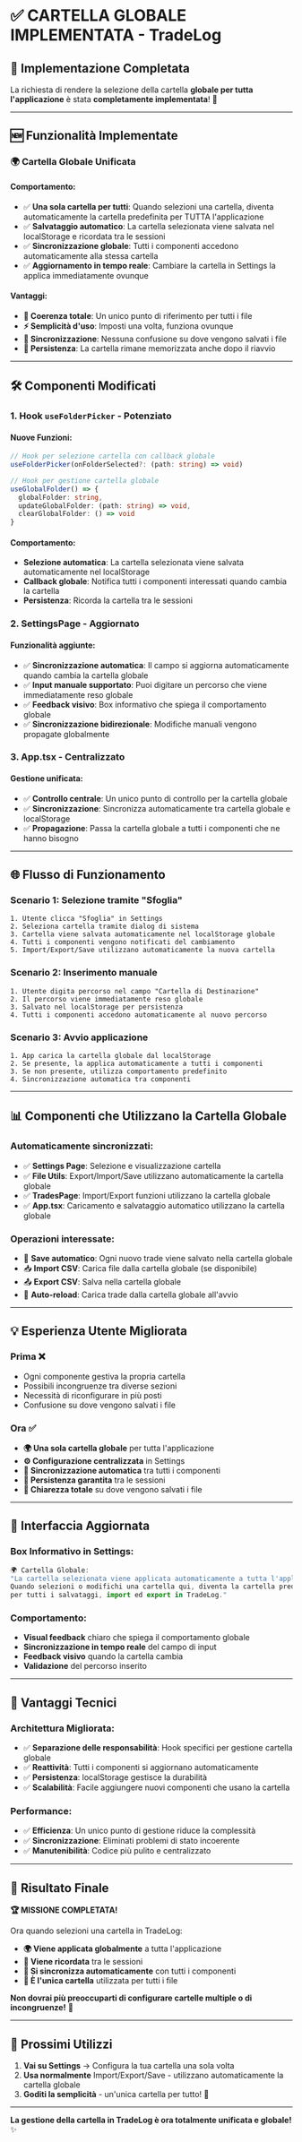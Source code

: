 # ✅ CARTELLA GLOBALE IMPLEMENTATA - TradeLog

## 🎯 Implementazione Completata

La richiesta di rendere la selezione della cartella **globale per tutta l'applicazione** è stata **completamente implementata**! 🚀

---

## 🆕 Funzionalità Implementate

### 🌍 **Cartella Globale Unificata**

#### **Comportamento:**
- ✅ **Una sola cartella per tutti**: Quando selezioni una cartella, diventa automaticamente la cartella predefinita per TUTTA l'applicazione
- ✅ **Salvataggio automatico**: La cartella selezionata viene salvata nel localStorage e ricordata tra le sessioni
- ✅ **Sincronizzazione globale**: Tutti i componenti accedono automaticamente alla stessa cartella
- ✅ **Aggiornamento in tempo reale**: Cambiare la cartella in Settings la applica immediatamente ovunque

#### **Vantaggi:**
- **🎯 Coerenza totale**: Un unico punto di riferimento per tutti i file
- **⚡ Semplicità d'uso**: Imposti una volta, funziona ovunque
- **🔄 Sincronizzazione**: Nessuna confusione su dove vengono salvati i file
- **💾 Persistenza**: La cartella rimane memorizzata anche dopo il riavvio

---

## 🛠️ Componenti Modificati

### **1. Hook `useFolderPicker` - Potenziato**

#### **Nuove Funzioni:**
```typescript
// Hook per selezione cartella con callback globale
useFolderPicker(onFolderSelected?: (path: string) => void)

// Hook per gestione cartella globale
useGlobalFolder() => {
  globalFolder: string,
  updateGlobalFolder: (path: string) => void,
  clearGlobalFolder: () => void
}
```

#### **Comportamento:**
- **Selezione automatica**: La cartella selezionata viene salvata automaticamente nel localStorage
- **Callback globale**: Notifica tutti i componenti interessati quando cambia la cartella
- **Persistenza**: Ricorda la cartella tra le sessioni

### **2. SettingsPage - Aggiornato**

#### **Funzionalità aggiunte:**
- ✅ **Sincronizzazione automatica**: Il campo si aggiorna automaticamente quando cambia la cartella globale
- ✅ **Input manuale supportato**: Puoi digitare un percorso che viene immediatamente reso globale
- ✅ **Feedback visivo**: Box informativo che spiega il comportamento globale
- ✅ **Sincronizzazione bidirezionale**: Modifiche manuali vengono propagate globalmente

### **3. App.tsx - Centralizzato**

#### **Gestione unificata:**
- ✅ **Controllo centrale**: Un unico punto di controllo per la cartella globale
- ✅ **Sincronizzazione**: Sincronizza automaticamente tra cartella globale e localStorage
- ✅ **Propagazione**: Passa la cartella globale a tutti i componenti che ne hanno bisogno

---

## 🌐 Flusso di Funzionamento

### **Scenario 1: Selezione tramite "Sfoglia"**
```
1. Utente clicca "Sfoglia" in Settings
2. Seleziona cartella tramite dialog di sistema
3. Cartella viene salvata automaticamente nel localStorage globale
4. Tutti i componenti vengono notificati del cambiamento
5. Import/Export/Save utilizzano automaticamente la nuova cartella
```

### **Scenario 2: Inserimento manuale**
```
1. Utente digita percorso nel campo "Cartella di Destinazione"
2. Il percorso viene immediatamente reso globale
3. Salvato nel localStorage per persistenza
4. Tutti i componenti accedono automaticamente al nuovo percorso
```

### **Scenario 3: Avvio applicazione**
```
1. App carica la cartella globale dal localStorage
2. Se presente, la applica automaticamente a tutti i componenti
3. Se non presente, utilizza comportamento predefinito
4. Sincronizzazione automatica tra componenti
```

---

## 📊 Componenti che Utilizzano la Cartella Globale

### **Automaticamente sincronizzati:**
- ✅ **Settings Page**: Selezione e visualizzazione cartella
- ✅ **File Utils**: Export/Import/Save utilizzano automaticamente la cartella globale
- ✅ **TradesPage**: Import/Export funzioni utilizzano la cartella globale
- ✅ **App.tsx**: Caricamento e salvataggio automatico utilizzano la cartella globale

### **Operazioni interessate:**
- 📁 **Save automatico**: Ogni nuovo trade viene salvato nella cartella globale
- 📥 **Import CSV**: Carica file dalla cartella globale (se disponibile)
- 📤 **Export CSV**: Salva nella cartella globale
- 🔄 **Auto-reload**: Carica trade dalla cartella globale all'avvio

---

## 💡 Esperienza Utente Migliorata

### **Prima** ❌
- Ogni componente gestiva la propria cartella
- Possibili incongruenze tra diverse sezioni
- Necessità di riconfigurare in più posti
- Confusione su dove vengono salvati i file

### **Ora** ✅
- **🌍 Una sola cartella globale** per tutta l'applicazione
- **⚙️ Configurazione centralizzata** in Settings
- **🔄 Sincronizzazione automatica** tra tutti i componenti
- **💾 Persistenza garantita** tra le sessioni
- **📍 Chiarezza totale** su dove vengono salvati i file

---

## 🎨 Interfaccia Aggiornata

### **Box Informativo in Settings:**
```jsx
🌍 Cartella Globale:
"La cartella selezionata viene applicata automaticamente a tutta l'applicazione. 
Quando selezioni o modifichi una cartella qui, diventa la cartella predefinita 
per tutti i salvataggi, import ed export in TradeLog."
```

### **Comportamento:**
- **Visual feedback** chiaro che spiega il comportamento globale
- **Sincronizzazione in tempo reale** del campo di input
- **Feedback visivo** quando la cartella cambia
- **Validazione** del percorso inserito

---

## 🚀 Vantaggi Tecnici

### **Architettura Migliorata:**
- ✅ **Separazione delle responsabilità**: Hook specifici per gestione cartella globale
- ✅ **Reattività**: Tutti i componenti si aggiornano automaticamente
- ✅ **Persistenza**: localStorage gestisce la durabilità
- ✅ **Scalabilità**: Facile aggiungere nuovi componenti che usano la cartella

### **Performance:**
- ✅ **Efficienza**: Un unico punto di gestione riduce la complessità
- ✅ **Sincronizzazione**: Eliminati problemi di stato incoerente
- ✅ **Manutenibilità**: Codice più pulito e centralizzato

---

## 🎯 Risultato Finale

**🏆 MISSIONE COMPLETATA!**

Ora quando selezioni una cartella in TradeLog:
- **🌍 Viene applicata globalmente** a tutta l'applicazione
- **💾 Viene ricordata** tra le sessioni
- **🔄 Si sincronizza automaticamente** con tutti i componenti
- **📁 È l'unica cartella** utilizzata per tutti i file

**Non dovrai più preoccuparti di configurare cartelle multiple o di incongruenze!** 🎉

---

## 🔧 Prossimi Utilizzi

1. **Vai su Settings** → Configura la tua cartella una sola volta
2. **Usa normalmente** Import/Export/Save - utilizzano automaticamente la cartella globale  
3. **Goditi la semplicità** - un'unica cartella per tutto! 🚀

---

**La gestione della cartella in TradeLog è ora totalmente unificata e globale!** ✨
